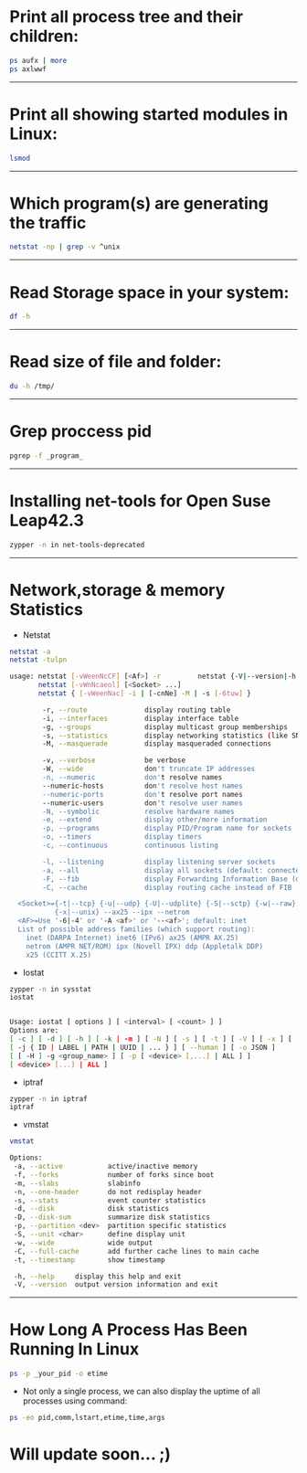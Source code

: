 # Print all process tree and their children:
```bash
ps aufx | more
ps axlwwf 
```
----------------------------------------------------

# Print all showing started modules in Linux:
```bash
lsmod
```

----------------------------------------------------

# Which program(s) are generating the traffic
```bash
netstat -np | grep -v ^unix
```

----------------------------------------------------

# Read Storage space in your system:
```bash
df -h
```

-----------------------------------------------------

# Read size of file and folder:
```bash
du -h /tmp/
```

-----------------------------------------------------

# Grep proccess pid
```bash
pgrep -f _program_
```

-----------------------------------------------------

# Installing net-tools for Open Suse Leap42.3
```bash
zypper -n in net-tools-deprecated
```

-----------------------------------------------------

# Network,storage & memory Statistics
- Netstat
```bash
netstat -a
netstat -tulpn

usage: netstat [-vWeenNcCF] [<Af>] -r         netstat {-V|--version|-h|--help}
       netstat [-vWnNcaeol] [<Socket> ...]
       netstat { [-vWeenNac] -i | [-cnNe] -M | -s [-6tuw] }

        -r, --route              display routing table
        -i, --interfaces         display interface table
        -g, --groups             display multicast group memberships
        -s, --statistics         display networking statistics (like SNMP)
        -M, --masquerade         display masqueraded connections

        -v, --verbose            be verbose
        -W, --wide               don't truncate IP addresses
        -n, --numeric            don't resolve names
        --numeric-hosts          don't resolve host names
        --numeric-ports          don't resolve port names
        --numeric-users          don't resolve user names
        -N, --symbolic           resolve hardware names
        -e, --extend             display other/more information
        -p, --programs           display PID/Program name for sockets
        -o, --timers             display timers
        -c, --continuous         continuous listing

        -l, --listening          display listening server sockets
        -a, --all                display all sockets (default: connected)
        -F, --fib                display Forwarding Information Base (default)
        -C, --cache              display routing cache instead of FIB

  <Socket>={-t|--tcp} {-u|--udp} {-U|--udplite} {-S|--sctp} {-w|--raw}
           {-x|--unix} --ax25 --ipx --netrom
  <AF>=Use '-6|-4' or '-A <af>' or '--<af>'; default: inet
  List of possible address families (which support routing):
    inet (DARPA Internet) inet6 (IPv6) ax25 (AMPR AX.25) 
    netrom (AMPR NET/ROM) ipx (Novell IPX) ddp (Appletalk DDP) 
    x25 (CCITT X.25)

```
- Iostat
```bash
zypper -n in sysstat
iostat


Usage: iostat [ options ] [ <interval> [ <count> ] ]
Options are:
[ -c ] [ -d ] [ -h ] [ -k | -m ] [ -N ] [ -s ] [ -t ] [ -V ] [ -x ] [ -y ] [ -z ]
[ -j { ID | LABEL | PATH | UUID | ... } ] [ --human ] [ -o JSON ]
[ [ -H ] -g <group_name> ] [ -p [ <device> [,...] | ALL ] ]
[ <device> [...] | ALL ]
```
- iptraf
```bash
zypper -n in iptraf
iptraf
```
- vmstat
```bash
vmstat 

Options:
 -a, --active           active/inactive memory
 -f, --forks            number of forks since boot
 -m, --slabs            slabinfo
 -n, --one-header       do not redisplay header
 -s, --stats            event counter statistics
 -d, --disk             disk statistics
 -D, --disk-sum         summarize disk statistics
 -p, --partition <dev>  partition specific statistics
 -S, --unit <char>      define display unit
 -w, --wide             wide output
 -C, --full-cache       add further cache lines to main cache
 -t, --timestamp        show timestamp

 -h, --help     display this help and exit
 -V, --version  output version information and exit
```
---------------------------------------------------------------------------------------------------

# How Long A Process Has Been Running In Linux
```bash 
ps -p _your_pid -o etime
```
- Not only a single process, we can also display the uptime of all processes using command:
```bash
ps -eo pid,comm,lstart,etime,time,args
```



# Will update soon... ;)






